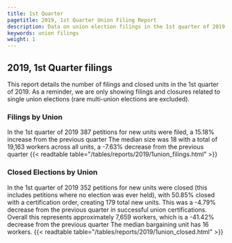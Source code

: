 ```yaml
---
title: 1st Quarter
pagetitle: 2019, 1st Quarter Union Filing Report
description: Data on union election filings in the 1st quarter of 2019
keywords: union filings
weight: 1
---
```


## 2019, 1st Quarter filings

This report details the number of filings and closed units in the 1st quarter of 2019. As a reminder, we are only showing filings and closures related to single union elections (rare multi-union elections are excluded).

### Filings by Union
In the 1st quarter of 2019 387 petitions for new units were filed, a 15.18% increase from the previous quarter The median size was 18 with a total of 19,163 workers across all units, a -7.63% decrease from the previous quarter
{{< readtable table="/tables/reports/2019/1union_filings.html" >}}

### Closed Elections by Union
In the 1st quarter of 2019 352 petitions for new units were closed (this includes petitions where no election was ever held), with 50.85% closed with a certification order, creating 179 total new units. This was a -4.79% decrease from the previous quarter in successful union certifications. Overall this represents approximately 7,659 workers, which is a -41.42% decrease from the previous quarter The median bargaining unit has 16 workers.
{{< readtable table="/tables/reports/2019/1union_closed.html" >}}
